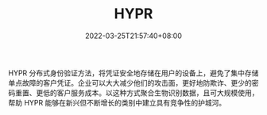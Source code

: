 ﻿---
weight: 
title: "HYPR"
description: "HYPR 分布式身份验证方法，将凭证安全地存储在用户的设备上，避免了集中存储单点故障的客户凭证"
date: 2022-03-25T21:57:40+08:00
lastmod: 2022-03-25T16:45:40+08:00
draft: false
authors: ["Metabd"]
featuredImage: "hypr.jpg"
link: ""
tags: ["安全机构","HYPR"]
categories: ["navigation"]
navigation: ["安全机构"]
lightgallery: true
toc: true
pinned: false
recommend: false
recommend1: false
---
HYPR 分布式身份验证方法，将凭证安全地存储在用户的设备上，避免了集中存储单点故障的客户凭证。企业可以大大减少他们的攻击面，更好地防欺诈、更少的密码重置、更低的客户服务成本。以这种方式聚合生物识别数据，且可大规模使用，帮助 HYPR 能够在新兴但不断增长的类别中建立具有竞争性的护城河。
